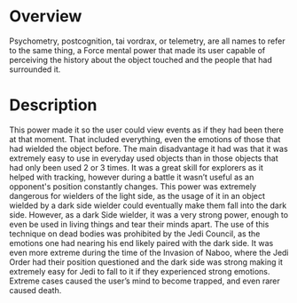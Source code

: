 # Overview

Psychometry, postcognition, tai vordrax, or telemetry, are all names to refer to the same thing, a Force mental power that made its user capable of perceiving the history about the object touched and the people that had surrounded it.

# Description

This power made it so the user could view events as if they had been there at that moment.
That included everything, even the emotions of those that had wielded the object before.
The main disadvantage it had was that it was extremely easy to use in everyday used objects than in those objects that had only been used 2 or 3 times.
It was a great skill for explorers as it helped with tracking, however during a battle it wasn’t useful as an opponent's position constantly changes.
This power was extremely dangerous for wielders of the light side, as the usage of it in an object wielded by a dark side wielder could eventually make them fall into the dark side.
However, as a dark Side wielder, it was a very strong power, enough to even be used in living things and tear their minds apart.
The use of this technique on dead bodies was prohibited by the Jedi Council, as the emotions one had nearing his end likely paired with the dark side.
It was even more extreme during the time of the Invasion of Naboo, where the Jedi Order had their position questioned and the dark side was strong making it extremely easy for Jedi to fall to it if they experienced strong emotions.
Extreme cases caused the user’s mind to become trapped, and even rarer caused death.

